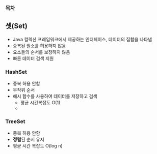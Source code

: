 ### 목차

## 셋(Set)
- Java 컬렉션 프레임워크에서 제공하는 인터페이스, 데이터의 집합을 나타냄
- 중복된 원소를 허용하지 않음
- 요소들의 순서를 보장하지 않음
- 빠른 데이터 검색 지원
### HashSet
- 중복 허용 안함
- 무작위 순서
- 해시 함수를 사용하여 데이터를 저장하고 검색
  - 평균 시간복잡도 O(1)
  - 
### TreeSet
- 중복 허용 안함
- **정렬**된 순서 유지
- 평균 시간 복잡도 O(log n)
